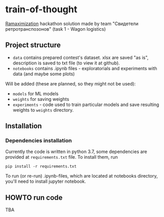 # train-of-thought

[Ramaximization](https://ramaximization.ru) hackathon solution made by team "Свидетели ретротранспозонов" (task 1 - Wagon logistics)

## Project structure

- `data` contains prepared contest's dataset. xlsx are saved "as is", description is saved to txt file (to view it at github).
- `notebooks` contains .ipynb files - exploratorials and experiments with data (and maybe some plots)

Will be added (these are planned, so they might not be used):
- `models` for ML models
- `weights` for saving weights
- `experiments` - code used to train particular models and save resulting weights to `weights` directory.


## Installation
### Dependencies installation

Currently the code is written in python 3.7, some dependencies are provided at `requirements.txt` file. To install them, run
```
pip install -r requirements.txt
```
To run (or re-run) .ipynb-files, which are located at notebooks directory, you'll need to install jupyter notebook.

## HOWTO run code

TBA